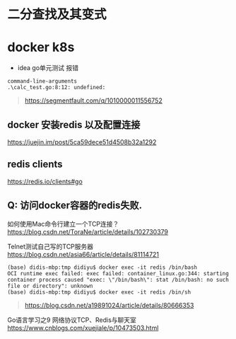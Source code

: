 # 二分查找及其变式 

# docker k8s


* idea go单元测试 报错

```
command-line-arguments
.\calc_test.go:8:12: undefined:
```
> https://segmentfault.com/q/1010000011556752


## docker 安装redis 以及配置连接
https://juejin.im/post/5ca59dece51d4508b32a1292


## redis clients

https://redis.io/clients#go

## Q: 访问docker容器的redis失败.

如何使用Mac命令行建立一个TCP连接？
https://blog.csdn.net/ToraNe/article/details/102730379

Telnet测试自己写的TCP服务器
https://blog.csdn.net/asia66/article/details/81114721

```
(base) didis-mbp:tmp didiyu$ docker exec -it redis /bin/bash
OCI runtime exec failed: exec failed: container_linux.go:344: starting container process caused "exec: \"/bin/bash\": stat /bin/bash: no such file or directory": unknown
(base) didis-mbp:tmp didiyu$ docker exec -it redis /bin/sh
```

> https://blog.csdn.net/a19891024/article/details/80666353



Go语言学习之9 网络协议TCP、Redis与聊天室
https://www.cnblogs.com/xuejiale/p/10473503.html
